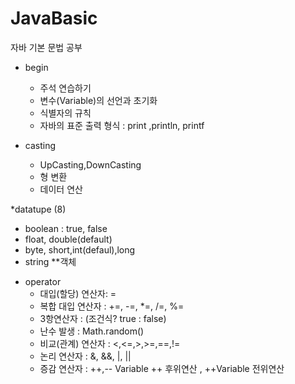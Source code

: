 # JavaBasic
자바 기본 문법 공부
* begin
  - 주석 연습하기
  - 변수(Variable)의 선언과 초기화
  - 식별자의 규칙
  - 자바의 표준 출력 형식 : print ,println, printf
  
* casting
  - UpCasting,DownCasting
  - 형 변환
  - 데이터 연산
    
*datatupe (8)
  - boolean : true, false
  - float, double(default)
  - byte, short,int(defaul),long
  - string **객체 
    
* operator
  - 대입(할당) 연산자: =
  - 복합 대입 연산자 : +=, -=, *=, /=, %=
  - 3항연산자 : (조건식? true : false)
  - 난수 발생 : Math.random()
  - 비교(관계) 연산자 : <,<=,>,>=,==,!=
  - 논리 연산자 : &, &&, |, ||
  - 증감 연산자 : ++,--
      Variable ++ 후위연산 , ++Variable 전위연산
